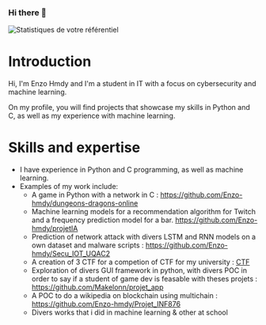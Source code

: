 ### Hi there 👋

![Statistiques de votre référentiel](https://github-readme-stats.vercel.app/api?username=enzo-hmdy&show_icons=true&count_private=true)

# Introduction

Hi, I'm Enzo Hmdy and I'm a student in IT with a focus on cybersecurity and machine learning.

On my profile, you will find projects that showcase my skills in Python and C, as well as my experience with machine learning.

# Skills and expertise

- I have experience in Python and C programming, as well as machine learning.
- Examples of my work include:
    - A game in Python with a network in C : https://github.com/Enzo-hmdy/dungeons-dragons-online 
    - Machine learning models for a recommendation algorithm for Twitch and a frequency prediction model for a bar. https://github.com/Enzo-hmdy/projetIA
    - Prediction of network attack with divers LSTM and RNN models on a own dataset and malware scripts : https://github.com/Enzo-hmdy/Secu_IOT_UQAC2
    - A creation of 3 CTF for a competion of CTF for my university : [CTF](https://github.com/Enzo-hmdy/Projet_secu_INSA2021)
    - Exploration of divers GUI framework in python, with divers POC in order to say if a student of game dev is feasable with theses projets : https://github.com/Makelonn/projet_app
    - A POC to do a wikipedia on blockchain using multichain : https://github.com/Enzo-hmdy/Projet_INF876
    - Divers works that i did in machine learning & other at school
   




<!--
**Enzo-hmdy/enzo-hmdy** is a ✨ _special_ ✨ repository because its `README.md` (this file) appears on your GitHub profile.

Here are some ideas to get you started:

- 🔭 I’m currently working on ...
- 🌱 I’m currently learning ...
- 👯 I’m looking to collaborate on ...
- 🤔 I’m looking for help with ...
- 💬 Ask me about ...
- 📫 How to reach me: ...
- 😄 Pronouns: ...
- ⚡ Fun fact: ...
-->
